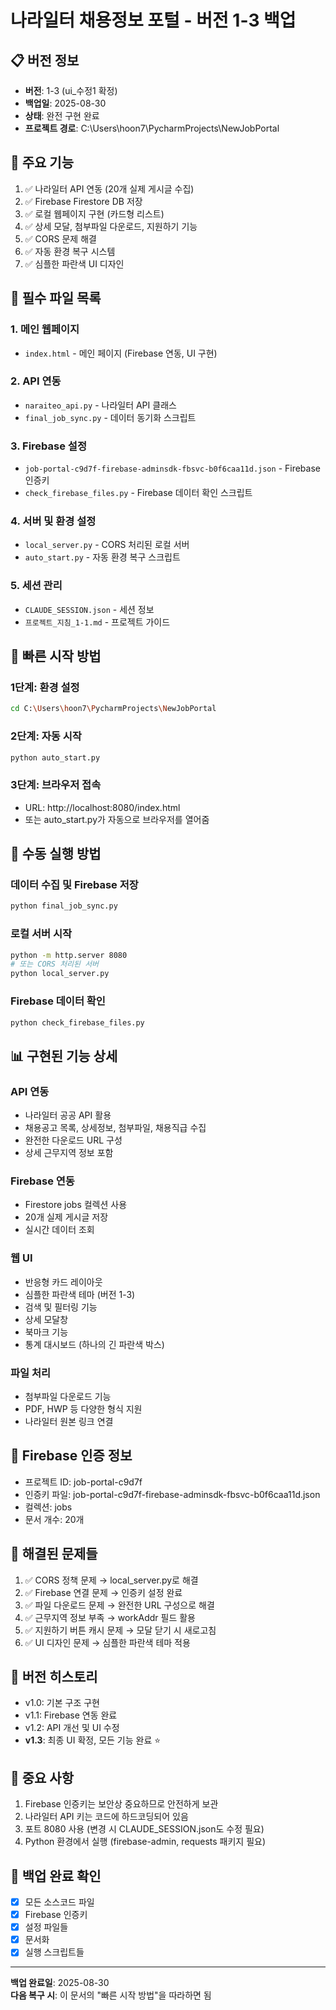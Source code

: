 # 나라일터 채용정보 포털 - 버전 1-3 백업

## 📋 버전 정보
- **버전**: 1-3 (ui_수정1 확정)
- **백업일**: 2025-08-30
- **상태**: 완전 구현 완료
- **프로젝트 경로**: C:\Users\hoon7\PycharmProjects\NewJobPortal

## 🎯 주요 기능
1. ✅ 나라일터 API 연동 (20개 실제 게시글 수집)
2. ✅ Firebase Firestore DB 저장
3. ✅ 로컬 웹페이지 구현 (카드형 리스트)
4. ✅ 상세 모달, 첨부파일 다운로드, 지원하기 기능
5. ✅ CORS 문제 해결
6. ✅ 자동 환경 복구 시스템
7. ✅ 심플한 파란색 UI 디자인

## 📁 필수 파일 목록

### 1. 메인 웹페이지
- `index.html` - 메인 페이지 (Firebase 연동, UI 구현)

### 2. API 연동
- `naraiteo_api.py` - 나라일터 API 클래스
- `final_job_sync.py` - 데이터 동기화 스크립트

### 3. Firebase 설정
- `job-portal-c9d7f-firebase-adminsdk-fbsvc-b0f6caa11d.json` - Firebase 인증키
- `check_firebase_files.py` - Firebase 데이터 확인 스크립트

### 4. 서버 및 환경 설정
- `local_server.py` - CORS 처리된 로컬 서버
- `auto_start.py` - 자동 환경 복구 스크립트

### 5. 세션 관리
- `CLAUDE_SESSION.json` - 세션 정보
- `프로젝트_지침_1-1.md` - 프로젝트 가이드

## 🚀 빠른 시작 방법

### 1단계: 환경 설정
```bash
cd C:\Users\hoon7\PycharmProjects\NewJobPortal
```

### 2단계: 자동 시작
```bash
python auto_start.py
```

### 3단계: 브라우저 접속
- URL: http://localhost:8080/index.html
- 또는 auto_start.py가 자동으로 브라우저를 열어줌

## 🔧 수동 실행 방법

### 데이터 수집 및 Firebase 저장
```bash
python final_job_sync.py
```

### 로컬 서버 시작
```bash
python -m http.server 8080
# 또는 CORS 처리된 서버
python local_server.py
```

### Firebase 데이터 확인
```bash
python check_firebase_files.py
```

## 📊 구현된 기능 상세

### API 연동
- 나라일터 공공 API 활용
- 채용공고 목록, 상세정보, 첨부파일, 채용직급 수집
- 완전한 다운로드 URL 구성
- 상세 근무지역 정보 포함

### Firebase 연동
- Firestore jobs 컬렉션 사용
- 20개 실제 게시글 저장
- 실시간 데이터 조회

### 웹 UI
- 반응형 카드 레이아웃
- 심플한 파란색 테마 (버전 1-3)
- 검색 및 필터링 기능
- 상세 모달창
- 북마크 기능
- 통계 대시보드 (하나의 긴 파란색 박스)

### 파일 처리
- 첨부파일 다운로드 기능
- PDF, HWP 등 다양한 형식 지원
- 나라일터 원본 링크 연결

## 🔑 Firebase 인증 정보
- 프로젝트 ID: job-portal-c9d7f
- 인증키 파일: job-portal-c9d7f-firebase-adminsdk-fbsvc-b0f6caa11d.json
- 컬렉션: jobs
- 문서 개수: 20개

## 🐛 해결된 문제들
1. ✅ CORS 정책 문제 → local_server.py로 해결
2. ✅ Firebase 연결 문제 → 인증키 설정 완료
3. ✅ 파일 다운로드 문제 → 완전한 URL 구성으로 해결
4. ✅ 근무지역 정보 부족 → workAddr 필드 활용
5. ✅ 지원하기 버튼 캐시 문제 → 모달 닫기 시 새로고침
6. ✅ UI 디자인 문제 → 심플한 파란색 테마 적용

## 📝 버전 히스토리
- v1.0: 기본 구조 구현
- v1.1: Firebase 연동 완료
- v1.2: API 개선 및 UI 수정
- **v1.3**: 최종 UI 확정, 모든 기능 완료 ⭐

## 🚨 중요 사항
1. Firebase 인증키는 보안상 중요하므로 안전하게 보관
2. 나라일터 API 키는 코드에 하드코딩되어 있음
3. 포트 8080 사용 (변경 시 CLAUDE_SESSION.json도 수정 필요)
4. Python 환경에서 실행 (firebase-admin, requests 패키지 필요)

## 💾 백업 완료 확인
- [x] 모든 소스코드 파일
- [x] Firebase 인증키
- [x] 설정 파일들
- [x] 문서화
- [x] 실행 스크립트들

---
**백업 완료일**: 2025-08-30  
**다음 복구 시**: 이 문서의 "빠른 시작 방법"을 따라하면 됨